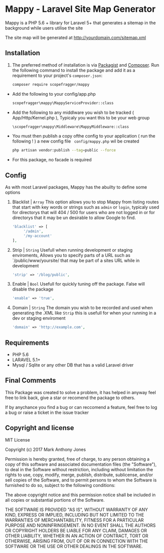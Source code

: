# Mappy - Laravel Site Map Generator
Mappy is a PHP 5.6 + library for Laravel 5+ that generates a sitemap in the background while users utilise the site

The site map will be generated at http://yourdomain.com/sitemap.xml

## Installation

1. The preferred method of installation is via [Packagist][] and [Composer][]. Run the following command to install the package and add it as a requirement to your project's `composer.json`:

    ```bash
    composer require scopefragger/mappy
    ```

- Add the following to your config/app.php

    ```bash
    scopefragger\mappy\MappyServiceProvider::class
    ```
    
- Add the following to any middlware you wish to be tracked ( App/Http/Kernel.php ),  Typicaly you want this to be your web group

    ```bash
    \scopefragger\mappy\Middleware\MappyMiddleware::class
    ```
    
- You must then publish a copy ofthe config to your application ( run the following ! ) a new config file ``` config/mappy.php``` wil be created
    ```bash
    php artisan vendor:publish --tag=public --force
    ```



- For this package,  no facade is required

## Config

As with most Laravel packages,  Mappy has the abuilty to define some options

1. Blacklist | ``` Array ```
This option allows you to stop Mappy from listing routes that start with key words or strings such as `admin` or `login`,  typicaly used for directorys that will 404 / 500 for users who are not logged in or for directorys that it may be un desirable to allow Google to find.
    ```php
    'blacklist' => [
         '/admin',
         '/my-account'
    ],
    ```

2. Strip | ``` String ```
Usefull when running development or staging enviroments,  Allows you to specify parts of a URL such as `/public/www/yoursite/ that may be part of a sites URL while in development
    ```php
    'strip' => '/blog/public',
    ```

3. Enable | ``` Bool ```
Usefull for quickly tuning off the package.  False will disable the package
    ```php
    'enable' => 'true',
    ```


4. Domain | ``` String ```
The domain you wish to be recorded and used when generating the .XML like `Strip` this is usefull for when your running in a dev or staging enviroment
    ```php
    'domain' => 'http://example.com',
    ```

## Requirements

- PHP 5.6
- LARAVEL 5.1+
- Mysql / Sqlite or any other DB that has a valid Laravel driver


## Final Comments
This Package was created to solve a problem,  it has helped in anyway feel free to link back, give a star or recomend the package to others.

If by anychance you find a bug or can reccomend a feature,  feel free to log a bug or raise a ticket in the issue tracker

## Copyright and license
MIT License

Copyright (c) 2017 Mark Anthony Jones

Permission is hereby granted, free of charge, to any person obtaining a copy
of this software and associated documentation files (the "Software"), to deal
in the Software without restriction, including without limitation the rights
to use, copy, modify, merge, publish, distribute, sublicense, and/or sell
copies of the Software, and to permit persons to whom the Software is
furnished to do so, subject to the following conditions:

The above copyright notice and this permission notice shall be included in all
copies or substantial portions of the Software.

THE SOFTWARE IS PROVIDED "AS IS", WITHOUT WARRANTY OF ANY KIND, EXPRESS OR
IMPLIED, INCLUDING BUT NOT LIMITED TO THE WARRANTIES OF MERCHANTABILITY,
FITNESS FOR A PARTICULAR PURPOSE AND NONINFRINGEMENT. IN NO EVENT SHALL THE
AUTHORS OR COPYRIGHT HOLDERS BE LIABLE FOR ANY CLAIM, DAMAGES OR OTHER
LIABILITY, WHETHER IN AN ACTION OF CONTRACT, TORT OR OTHERWISE, ARISING FROM,
OUT OF OR IN CONNECTION WITH THE SOFTWARE OR THE USE OR OTHER DEALINGS IN THE
SOFTWARE.

[app]: http://tools.ietf.org/html/rfc4122
[packagist]: https://packagist.org/packages/scopefragger/mappy
[composer]: http://getcomposer.org/
[source]: https://github.com/scopefragger/mappy
[release]: https://packagist.org/packages/scopefragger/mappy



